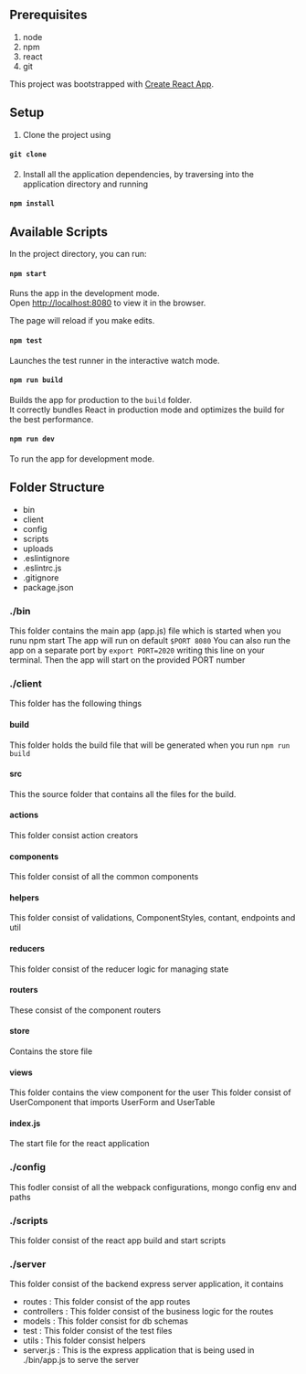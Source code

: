 ## Prerequisites
1) node
2) npm
3) react
4) git

This project was bootstrapped with [Create React App](https://github.com/facebook/create-react-app).
## Setup
1) Clone the project using 
#### `git clone`

2) Install all the application dependencies, by traversing into the application directory and running
#### `npm install`

## Available Scripts

In the project directory, you can run:

#### `npm start`

Runs the app in the development mode.<br>
Open [http://localhost:8080](http://localhost:8080) to view it in the browser.

The page will reload if you make edits.<br>

#### `npm test`

Launches the test runner in the interactive watch mode.<br>

#### `npm run build`

Builds the app for production to the `build` folder.<br>
It correctly bundles React in production mode and optimizes the build for the best performance.

#### `npm run dev`

To run the app for development mode.<br>

## Folder Structure
- bin
- client
- config
- scripts
- uploads
- .eslintignore
- .eslintrc.js
- .gitignore
- package.json

### ./bin
  This folder contains the main app (app.js) file which is started when you runu npm start
  The app will run on default `$PORT 8080`
  You can also run the app on a separate port by 
  `export PORT=2020`
  writing this line on your terminal. Then the app will start on the provided PORT number

### ./client
  This folder has the following things
  #### build 
   This folder holds the build file that will be generated when you run `npm run build`
  
  #### src
   This the source folder that contains all the files for the build.

  #### actions
  This folder consist action creators
  
  #### components
  This folder consist of all the common components
  
  #### helpers
  This folder consist of validations, ComponentStyles, contant, endpoints and util

  #### reducers
  This folder consist of the reducer logic for managing state

  #### routers
  These consist of the component routers

  #### store
  Contains the store file 
  #### views
  This folder contains the view component for the user
  This folder consist of UserComponent that imports
  UserForm and UserTable

  #### index.js
  The start file for the react application
### ./config
  This fodler consist of all the webpack configurations, mongo config env and paths
### ./scripts
  This folder consist of the react app build and start scripts
### ./server
  This folder consist of the backend express server application, it contains 
  - routes : This folder consist of the app routes
  - controllers : This folder consist of the business logic for the routes
  - models : This folder consist for db schemas
  - test : This folder consist of the test files
  - utils : This folder consist helpers 
  - server.js : This is the express application that is being used in ./bin/app.js to serve the server
